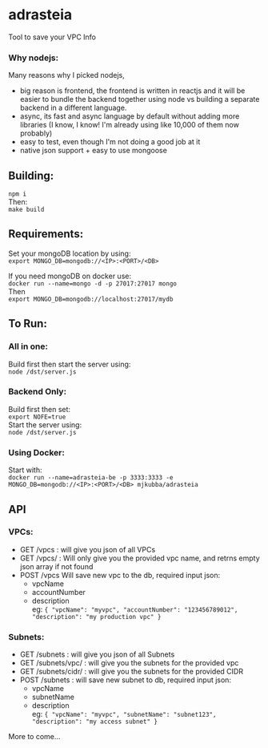 # adrasteia
Tool to save your VPC Info

### Why nodejs:
Many reasons why I picked nodejs,
* big reason is frontend, the frontend is written in reactjs and it will be easier to bundle the backend together using node vs building a separate backend in a different language.
* async, its fast and async language by default without adding more libraries (I know, I know! I'm already using like 10,000 of them now probably)
* easy to test, even though I'm not doing a good job at it
* native json support + easy to use mongoose



## Building:
`npm i`   
Then:   
`make build`   

## Requirements:
Set your mongoDB location by using:   
`export MONGO_DB=mongodb://<IP>:<PORT>/<DB>`

If you need mongoDB on docker use:   
`docker run --name=mongo -d -p 27017:27017 mongo`   
Then    
`export MONGO_DB=mongodb://localhost:27017/mydb`

## To Run:
### All in one:
Build first then start the server using:  
`node /dst/server.js`

### Backend Only:
Build first then set:  
`export NOFE=true`   
Start the server using:   
`node /dst/server.js`   

### Using Docker:
Start with:   
`docker run --name=adrasteia-be -p 3333:3333 -e MONGO_DB=mongodb://<IP>:<PORT>/<DB> mjkubba/adrasteia`

## API
### VPCs:
- GET /vpcs : will give you json of all VPCs
- GET /vpcs/<VPC NAME> : Will only give you the provided vpc name, and retrns empty json array if not found
- POST /vpcs Will save new vpc to the db, required input json:
  - vpcName
  - accountNumber
  - description   
eg:
`{
  "vpcName": "myvpc",
  "accountNumber": "123456789012",
  "description": "my production vpc"
  }`

### Subnets:
- GET /subnets : will give you json of all Subnets
- GET /subnets/vpc/<VPC Name> : will give you the subnets for the provided vpc
- GET /subnets/cidr/<CIDR> : will give you the subnets for the provided CIDR
- POST /subnets : will save new subnet to db, required input json:
  - vpcName
  - subnetName
  - description   
eg:
`{
"vpcName": "myvpc",
"subnetName": "subnet123",
"description": "my access subnet"
}`


More to come...
